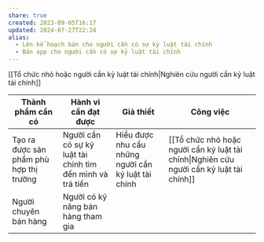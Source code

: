 ```yaml
---
share: true
created: 2023-09-05T16:17
updated: 2024-07-27T22:24
alias:
  - Lên kế hoạch bán cho người cần có sự kỷ luật tài chính
  - Bán app cho người cần có sự kỷ luật tài chính
---
```

[[Tổ chức nhỏ hoặc người cần kỷ luật tài chính\|Nghiên cứu người cần kỷ luật tài chính]]

| Thành phẩm cần có                       | Hành vi cần đạt được                                       | Giả thiết                                           | Công việc                                                                                |
| --------------------------------------- | ---------------------------------------------------------- | --------------------------------------------------- | ---------------------------------------------------------------------------------------- |
| Tạo ra được sản phẩm phù hợp thị trường | Người cần có sự kỷ luật tài chính tìm đến mình và trả tiền | Hiểu được nhu cầu những người cần kỷ luật tài chính | [[Tổ chức nhỏ hoặc người cần kỷ luật tài chính\|Nghiên cứu người cần kỷ luật tài chính]] |
| Người chuyên bán hàng                   | Người có kỹ năng bán hàng tham gia                         |                                                     |                                                                                          |
